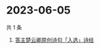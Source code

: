 # 2023-06-05

共 1 条

<!-- BEGIN -->
<!-- 最后更新时间 Mon Jun 05 2023 00:02:46 GMT+0800 (China Standard Time) -->

1. [答主楚云卿原创诗句「入选」诗经](https://www.zhihu.com/search?q=答主楚云卿原创诗句「入选」诗经)

<!-- END -->
